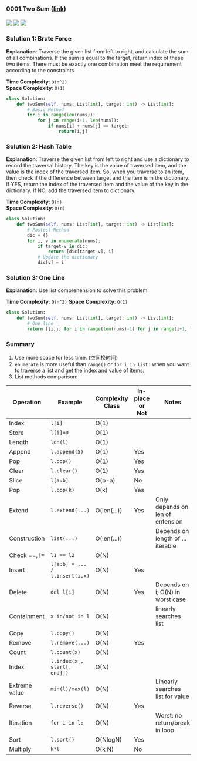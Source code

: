 ### 0001.Two Sum ([link](https://leetcode.com/problems/two-sum/))
#### ![](https://img.shields.io/badge/Tag-Array-brightgreen.svg) ![](https://img.shields.io/badge/Difficult-Easy-brightgreen.svg) ![](https://img.shields.io/badge/Python-3.7-yellow.svg)

### Solution 1: Brute Force
**Explanation**: 
Traverse the given list from left to right, and calculate the sum of all combinations.
If the sum is equal to the target, return index of these two items.
There must be exactly one combination meet the requirement according to the constraints.

**Time Complexity**: ```O(n^2)```  
**Space Complexity**: ```O(1)```

``` python
class Solution:
    def twoSum(self, nums: List[int], target: int) -> List[int]:
        # Basic Method
        for i in range(len(nums)):
            for j in range(i+1, len(nums)):
                if nums[i] + nums[j] == target:
                    return[i,j]
```

### Solution 2: Hash Table
**Explanation**: 
Traverse the given list from left to right and use a dictionary to record the traversal history. 
The key is the value of traversed item, and the value is the index of the traversed item. 
So, when you traverse to an item, then check if the difference between target and the item is in the dictionary.
If YES, return the index of the traversed item and the value of the key in the dictionary.
If NO, add the traversed item to dictionary.

**Time Complexity**: ```O(n)```  
**Space Complexity**: ```O(n)```

``` python
class Solution:
    def twoSum(self, nums: List[int], target: int) -> List[int]:
        # Fastest Method
        dic = {}
        for i, v in enumerate(nums):
            if target-v in dic:
                return [dic[target-v], i]
            # Update the dictionary
            dic[v] = i
```

### Solution 3: One Line  
**Explanation**:
Use list comprehension to solve this problem. 

**Time Complexity**: ```O(n^2)```
**Space Complexity**: ```O(1)```

``` python
class Solution:
    def twoSum(self, nums: List[int], target: int) -> List[int]:
        # One line
        return [[i,j] for i in range(len(nums)-1) for j in range(i+1, len(nums)) if nums[i]+nums[j]==target][0]
```


### Summary
1. Use more space for less time. (空间换时间)
2. ```enumerate``` is more useful than ```range()``` or ```for i in list:``` when you want to traverse a list and get the index and value of items.
3. List methods comparison:  

| Operation | Example | Complexity Class | In-place or Not | Notes |
| --- | --- | --- | --- | --- |
| Index | ```l[i]``` | O(1) |  | |
| Store | ```l[i]=0``` | O(1) |  | |
| Length | ```len(l)``` | O(1) |  | |
| Append | ```l.append(5)``` | O(1) | Yes | |
| Pop | ```l.pop()``` | O(1) | Yes | |
| Clear | ```l.clear()``` | O(1) | Yes | |
| Slice | ```l[a:b]``` | O(b-a) | No | |
| Pop | ```l.pop(k)``` | O(k) | Yes | |
| Extend | ```l.extend(...)``` | O(len(...)) | Yes | Only depends on len of entension |
| Construction | ```list(...)``` | O(len(...)) |  | Depends on length of ... iterable |
| Check ==, != | ```l1 == l2``` | O(N) |  | |
| Insert | ```l[a:b] = ... / l.insert(i,x)```| O(N) | Yes | |
| Delete | ```del l[i]``` | O(N) | Yes | Depends on i; O(N) in worst case |
| Containment | ```x in/not in l``` | O(N) |  | linearly searches list |
| Copy| ```l.copy()``` | O(N) |  | |
| Remove | ```l.remove(...)``` | O(N) | Yes | |
| Count | ```l.count(x)``` | O(N) |  | |
| Index | ```l.index(x[, start[, end]])``` | O(N) |  | |
| Extreme value | ```min(l)/max(l)``` | O(N) |  | Linearly searches list for value |
| Reverse | ```l.reverse()``` | O(N) | Yes | |
| Iteration | ```for i in l:``` | O(N) |  | Worst: no return/break in loop |
| Sort | ```l.sort()``` | O(NlogN) | Yes | |
| Multiply | ```k*l``` | O(k N) | No | |
